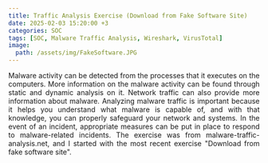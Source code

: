 ```yaml
---
title: Traffic Analysis Exercise (Download from Fake Software Site)
date: 2025-02-03 15:20:00 +3
categories: SOC
tags: [SOC, Malware Traffic Analysis, Wireshark, VirusTotal]
image: 
  path: /assets/img/FakeSoftware.JPG
---
```


<p style="text-align: justify;">
Malware activity can be detected from the processes that it executes on the computers. More information on the malware activity can be found through static and dynamic analysis on it. Network traffic can also provide more information about malware. Analyzing malware traffic is important because it helps you understand what malware is capable of, and with that knowledge, you can properly safeguard your network and systems. In the event of an incident, appropriate measures can be put in place to respond to malware-related incidents.
The exercise was from malware-traffic-analysis.net, and I started with the most recent exercise "Download from fake software site". 
</p>

